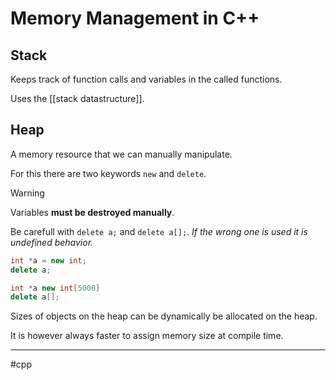 # Memory Management in C++


## Stack
Keeps track of function calls and variables in the called functions.

Uses the [[stack datastructure]].

## Heap
A memory resource that we can manually manipulate.

For this there are two keywords `new` and `delete`.

>[!warning]
>Variables **must be destroyed manually**.
>
>Be carefull with `delete a;` and `delete a[];`. *If the wrong one is used it is undefined behavior.*

```cpp
int *a = new int;
delete a;
```

```cpp
int *a new int[5000]
delete a[];
```

Sizes of objects on the heap can be dynamically be allocated on the heap.

It is however always faster to assign memory size at compile time.

---
#cpp
